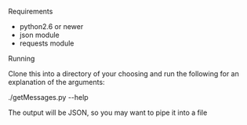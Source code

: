 Requirements
* python2.6 or newer
* json module
* requests module

Running

Clone this into a directory of your choosing and run the following for an explanation of the arguments:

./getMessages.py --help

The output will be JSON, so you may want to pipe it into a file

